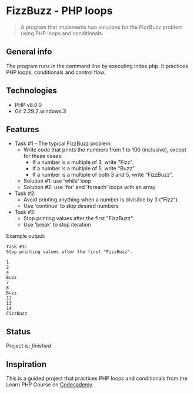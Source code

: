 # FizzBuzz - PHP loops
> A program that implements two solutions for the FizzBuzz problem using PHP loops and conditionals.

## General info
The program runs in the command line by executing index.php.
It practices PHP loops, conditionals and control flow. 


## Technologies
* PHP v8.0.0
* Git 2.29.2.windows.3


## Features
* Task #1 - The typical FizzBuzz problem:
  * Write code that prints the numbers from 1 to 100 (inclusive), except for these cases:
    - If a number is a multiple of 3, write "Fizz".
    - If a number is a multiple of 5, write "Buzz".
    - If a number is a multiple of both 3 and 5, write "FizzBuzz".
  * Solution #1: use 'while' loop
  * Solution #2: use 'for' and 'foreach' loops with an array
* Task #2:
  * Avoid printing anything when a number is divisible by 3 ("Fizz").
  * Use 'continue' to skip desired numbers
* Task #2:
  * Stop printing values after the first "FizzBuzz".
  * Use 'break' to stop iteration



Example output:
```
Task #3: 
Stop printing values after the first "FizzBuzz".

1
2
4
Buzz
7
8
Buzz
11
13
14
FizzBuzz
```


## Status
Project is: _finished_

## Inspiration
This is a guided project that practices PHP loops and conditionals from the Learn PHP Course on [Codecademy](https://www.codecademy.com/learn).